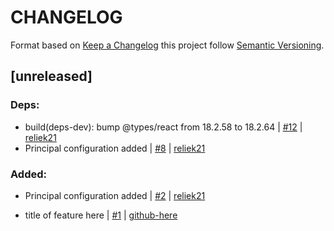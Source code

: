 # CHANGELOG

Format based on [Keep a Changelog](https://keepachangelog.com/en/1.0.0/) this project follow [Semantic Versioning](https://semver.org/lang/es/).

[comment]: <> (do not remove the unreleased section)

## [unreleased]

### Deps:

- build(deps-dev): bump @types/react from 18.2.58 to 18.2.64 | [#12](https://github.com/reliek21/nextjs-boilerplate/pull/12) | [reliek21](https://github.com/reliek21)
- Principal configuration added | [#8](https://github.com/reliek21/nextjs-boilerplate/pull/8) | [reliek21](https://github.com/reliek21)

### Added:

- Principal configuration added | [#2]([link-pr-here](https://github.com/reliek21/nextjs-boilerplate/pull/2)) | [reliek21](https://github.com/reliek21)

- title of feature here | [#1](link-pr-here) | [github-here](https://github.com/github-here)
